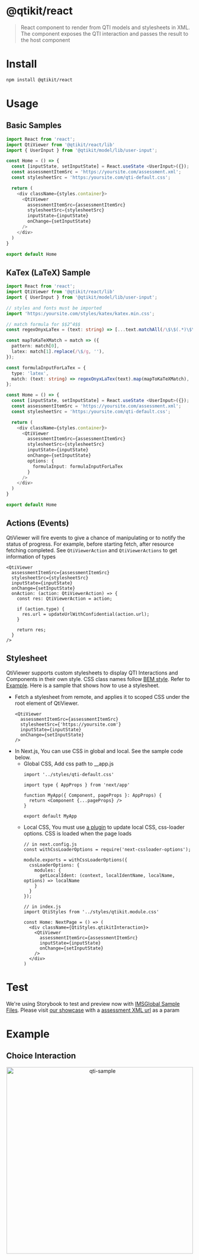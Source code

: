 # @qtikit/react

> React component to render from QTI models and stylesheets in XML. The component exposes the QTI interaction and passes the result to the host component

# Install

```sh
npm install @qtikit/react
```

# Usage

## Basic Samples

```ts
import React from 'react';
import QtiViewer from '@qtikit/react/lib'
import { UserInput } from '@qtikit/model/lib/user-input';

const Home = () => {
  const [inputState, setInputState] = React.useState <UserInput>({});
  const assessmentItemSrc = 'https://yoursite.com/assessment.xml';
  const stylesheetSrc = 'https:/yoursite.com/qti-default.css';

  return (
    <div className={styles.container}>
      <QtiViewer
        assessmentItemSrc={assessmentItemSrc}
        stylesheetSrc={stylesheetSrc}
        inputState={inputState}
        onChange={setInputState}
      />
    </div>
  )
}

export default Home
```

## KaTex (LaTeX) Sample

```ts
import React from 'react';
import QtiViewer from '@qtikit/react/lib'
import { UserInput } from '@qtikit/model/lib/user-input';

// styles and fonts must be imported
import 'https:/yoursite.com/styles/katex/katex.min.css';

// match formula for $$2^4$$
const regexOnyxLaTex = (text: string) => [...text.matchAll(/\$\$(.*)\$\$/g)];

const mapToKaTeXMatch = match => ({
  pattern: match[0],
  latex: match[1].replace(/\$/g, ''),
});

const formulaInputForLaTex = {
  type: 'latex',
  match: (text: string) => regexOnyxLaTex(text).map(mapToKaTeXMatch),
};

const Home = () => {
  const [inputState, setInputState] = React.useState <UserInput>({});
  const assessmentItemSrc = 'https://yoursite.com/assessment.xml';
  const stylesheetSrc = 'https:/yoursite.com/qti-default.css';

  return (
    <div className={styles.container}>
      <QtiViewer
        assessmentItemSrc={assessmentItemSrc}
        stylesheetSrc={stylesheetSrc}
        inputState={inputState}
        onChange={setInputState}
        options: {
          formulaInput: formulaInputForLaTex
        }
      />
    </div>
  )
}

export default Home
```

## Actions (Events)

QtiViewer will fire events to give a chance of manipulating or to notify the status of progress. For example, before starting fetch, after resource fetching completed. See `QtiViewerAction` and `QtiViewerActions` to get information of types

```
<QtiViewer
  assessmentItemSrc={assessmentItemSrc}
  stylesheetSrc={stylesheetSrc}
  inputState={inputState}
  onChange={setInputState}
  onAction: (action: QtiViewerAction) => {
    const res: QtiViewerAction = action;

    if (action.type) {
      res.url = updateUrlWithConfidential(action.url);
    }

    return res;
  }
/>
```

## Stylesheet

QtiViewer supports custom stylesheets to display QTI Interactions and Components in their own style. CSS class names follow [BEM style][bem]. Refer to [Example][css-style]. Here is a sample that shows how to use a stylesheet.

- Fetch a stylesheet from remote, and applies it to scoped CSS under the root element of QtiViewer.
  ```
  <QtiViewer
    assessmentItemSrc={assessmentItemSrc}
    stylesheetSrc={'https://yoursite.com'}
    inputState={inputState}
    onChange={setInputState}
  />
  ```
- In Next.js, You can use CSS in global and local. See the sample code below.
  - Global CSS, Add css path to __app.js
    ```
    import '../styles/qti-default.css'
    
    import type { AppProps } from 'next/app'

    function MyApp({ Component, pageProps }: AppProps) {
      return <Component {...pageProps} />
    }

    export default MyApp
    ```
  - Local CSS, You must use [a plugin](https://www.npmjs.com/package/next-cssloader-options) to update local CSS, css-loader options. CSS is loaded when the page loads
    ```
    // in next.config.js
    const withCssLoaderOptions = require('next-cssloader-options');

    module.exports = withCssLoaderOptions({
      cssLoaderOptions: {
        modules: {
          getLocalIdent: (context, localIdentName, localName, options) => localName
        }
      }
    });

    // in index.js
    import QtiStyles from '../styles/qtikit.module.css'

    const Home: NextPage = () => (
      <div className={QtiStyles.qtikitInteraction}>
        <QtiViewer
          assessmentItemSrc={assessmentItemSrc}
          inputState={inputState}
          onChange={setInputState}
        />
      </div>
    )
    ```

[bem]: http://getbem.com/naming/
[css-style]: https://qtikit-storybook.vercel.app/default.css

# Test

We're using Storybook to test and preview now with [IMSGlobal Sample Files][sample-files]. Please visit [our showcase][story-book] with a [assessment XML url][xml] as a param

[sample-files]: https://github.com/IMSGlobal/qti-examples
[story-book]: https://qtikit-storybook.vercel.app/
[xml]: https://qtikit-storybook.vercel.app/?path=/story/tests-qtiviewers--qti-viewers&assessmentItemSrc=https://raw.githubusercontent.com/riiid/qtikit/main/packages/react/.storybook/public/tests/items/choice.xml

# Example

## Choice Interaction

<p align="center">
<img width="503" alt="qti-sample" src="https://user-images.githubusercontent.com/124117/145538196-746e31b8-f0b0-4596-bbdb-2764483f8c04.png">
</p>
